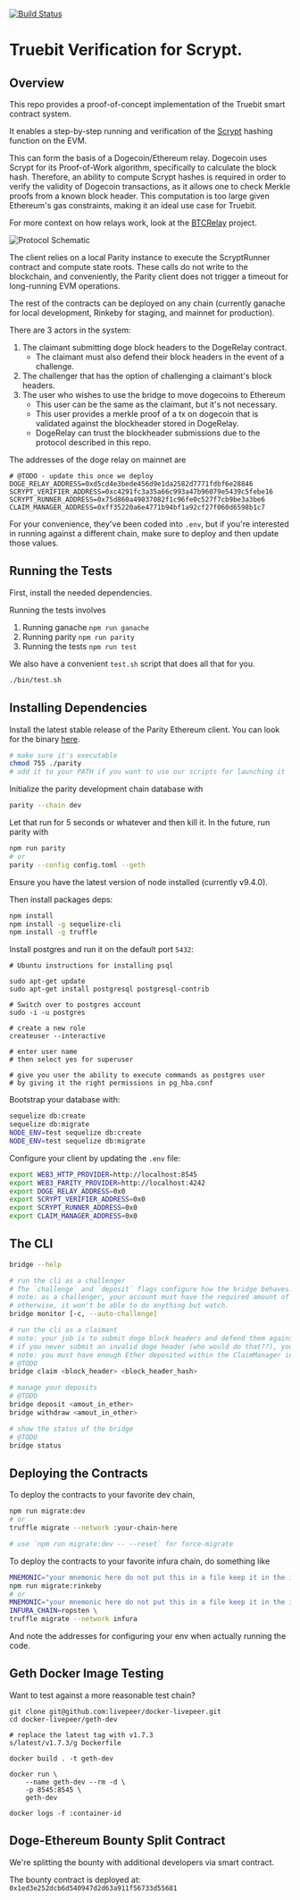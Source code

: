 [![Build Status](https://travis-ci.org/TrueBitFoundation/scrypt-interactive.svg?branch=master)](https://travis-ci.org/TrueBitFoundation/scrypt-interactive)

# Truebit Verification for Scrypt.

## Overview

This repo provides a proof-of-concept implementation of the Truebit smart contract system.

It enables a step-by-step running and verification of the [Scrypt](https://en.wikipedia.org/wiki/Scrypt) hashing function on the EVM.

This can form the basis of a Dogecoin/Ethereum relay. Dogecoin uses Scrypt for its Proof-of-Work algorithm, specifically to calculate the block hash. Therefore, an ability to compute Scrypt hashes is required in order to verify the validity of Dogecoin transactions, as it allows one to check Merkle proofs from a known block header. This computation is too large given Ethereum's gas constraints, making it an ideal use case for Truebit.

For more context on how relays work, look at the [BTCRelay](https://github.com/ethereum/btcrelay) project.

![Protocol Schematic](./doge-eth.png)


The client relies on a local Parity instance to execute the ScryptRunner contract and compute state roots. These calls do not write to the blockchain, and conveniently, the Parity client does not trigger a timeout for long-running EVM operations.

The rest of the contracts can be deployed on any chain (currently ganache for local development, Rinkeby for staging, and mainnet for production).

There are 3 actors in the system:

1. The claimant submitting doge block headers to the DogeRelay contract.
    - The claimant must also defend their block headers in the event of a challenge.
2. The challenger that has the option of challenging a claimant's block headers.
3. The user who wishes to use the bridge to move dogecoins to Ethereum
    - This user can be the same as the claimant, but it's not necessary.
    - This user provides a merkle proof of a tx on dogecoin that is validated against the blockheader stored in DogeRelay.
    - DogeRelay can trust the blockheader submissions due to the protocol described in this repo.


The addresses of the doge relay on mainnet are
```
# @TODO - update this once we deploy
DOGE_RELAY_ADDRESS=0xd5cd4e3bede456d9e1da2582d7771fdbf6e28846
SCRYPT_VERIFIER_ADDRESS=0xc4291fc3a35a66c993a47b96079e5439c5febe16
SCRYPT_RUNNER_ADDRESS=0x75d860a49037082f1c96fe0c527f7cb9be3a3be6
CLAIM_MANAGER_ADDRESS=0xff35220a6e4771b94bf1a92cf27f060d6598b1c7
```

For your convenience, they've been coded into `.env`, but if you're interested in running against a different chain, make sure to deploy and then update those values.

## Running the Tests

First, install the needed dependencies.

Running the tests involves
1. Running ganache `npm run ganache`
2. Running parity `npm run parity`
3. Running the tests `npm run test`

We also have a convenient `test.sh` script that does all that for you.
```bash
./bin/test.sh
```

## Installing Dependencies

Install the latest stable release of the Parity Ethereum client. You can look for the binary [here](https://github.com/paritytech/parity/releases).
```bash
# make sure it's executable
chmod 755 ./parity
# add it to your PATH if you want to use our scripts for launching it
```

Initialize the parity development chain database with
```bash
parity --chain dev
```

Let that run for 5 seconds or whatever and then kill it. In the future, run parity with
```bash
npm run parity
# or
parity --config config.toml --geth
```

Ensure you have the latest version of node installed (currently v9.4.0).

Then install packages deps:
```bash
npm install
npm install -g sequelize-cli
npm install -g truffle
```

Install postgres and run it on the default port `5432`:

```
# Ubuntu instructions for installing psql

sudo apt-get update
sudo apt-get install postgresql postgresql-contrib

# Switch over to postgres account
sudo -i -u postgres

# create a new role
createuser --interactive

# enter user name
# then select yes for superuser

# give you user the ability to execute commands as postgres user
# by giving it the right permissions in pg_hba.conf

```

Bootstrap your database with:

```bash
sequelize db:create
sequelize db:migrate
NODE_ENV=test sequelize db:create
NODE_ENV=test sequelize db:migrate
```

Configure your client by updating the `.env` file:

```bash
export WEB3_HTTP_PROVIDER=http://localhost:8545
export WEB3_PARITY_PROVIDER=http://localhost:4242
export DOGE_RELAY_ADDRESS=0x0
export SCRYPT_VERIFIER_ADDRESS=0x0
export SCRYPT_RUNNER_ADDRESS=0x0
export CLAIM_MANAGER_ADDRESS=0x0
```

## The CLI

```bash
bridge --help

# run the cli as a challenger
# The `challenge` and `deposit` flags configure how the bridge behaves.
# note: as a challenger, your account must have the required amount of Ether to stake per claim you want to challenge;
# otherwise, it won't be able to do anything but watch.
bridge monitor [-c, --auto-challenge]

# run the cli as a claimant
# note: your job is to submit doge block headers and defend them against challenges. 
# if you never submit an invalid doge header (who would do that??), you'll never have to play the verification game.
# note: you must have enough Ether deposited within the ClaimManager in order to submit blocks.
# @TODO
bridge claim <block_header> <block_header_hash>

# manage your deposits
# @TODO
bridge deposit <amout_in_ether>
bridge withdraw <amout_in_ether>

# show the status of the bridge
# @TODO
bridge status
```

## Deploying the Contracts

To deploy the contracts to your favorite dev chain,
```bash
npm run migrate:dev
# or
truffle migrate --network :your-chain-here

# use `npm run migrate:dev -- --reset` for force-migrate
```

To deploy the contracts to your favorite infura chain, do something like
```bash
MNEMONIC="your mnemonic here do not put this in a file keep it in the interpreter" \
npm run migrate:rinkeby
# or
MNEMONIC="your mnemonic here do not put this in a file keep it in the interpreter" \
INFURA_CHAIN=ropsten \
truffle migrate --network infura
```

And note the addresses for configuring your env when actually running the code.

## Geth Docker Image Testing

Want to test against a more reasonable test chain?

```
git clone git@github.com:livepeer/docker-livepeer.git
cd docker-livepeer/geth-dev

# replace the latest tag with v1.7.3
s/latest/v1.7.3/g Dockerfile

docker build . -t geth-dev

docker run \
    --name geth-dev --rm -d \
    -p 8545:8545 \
    geth-dev

docker logs -f :container-id
```

## Doge-Ethereum Bounty Split Contract

We're splitting the bounty with additional developers via smart contract.

The bounty contract is deployed at: `0x1ed3e252dcb6d540947d2d63a911f56733d55681`

